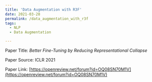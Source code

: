 ```yaml
---
title: 'Data Augmentation with R3F'
date: 2021-03-28
permalink: /data_augmentation_with_r3f
tags:
  - NLP
  - Data Augmentation

---
```



Paper Title: *Better Fine-Tuning by Reducing Representational Collapse*

Paper Source: ICLR 2021

Paper Link: [https://openreview.net/forum?id=OQ08SN70M1V](https://openreview.net/forum?id=OQ08SN70M1V)

